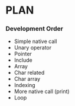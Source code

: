 # PLAN

### Development Order
* Simple native call
* Unary operator
* Pointer
* Include
* Array
* Char related
* Char array
* Indexing
* More native call (print)
* Loop
